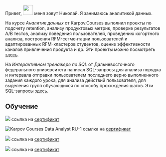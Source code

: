 Привет, <img src="https://github.com/blackcater/blackcater/raw/main/images/Hi.gif" height="32"/> меня зовут Николай. Я занимаюсь аналитикой данных. 

На курсе *Аналитик данных* от Karpov.Courses выполнил проекты по подсчету retention, анализу продуктовых метрик, проверке результатов А/В тестов, анализу поведения пользователей, проведению когортного анализа, построения RFM-сегментации пользователей и адаптированных RFM-кластеров студентов, оценке эффективности каналов привлечения продукта и др. Эти проекты можно посмотреть [здесь](https://github.com/NickKulibaba/Projects_on_karpov_coursers#readme).

На *Интерактивном тренажере по SQL* от Дальневосточного федерального университета написал SQL-запросы для анализа порядка и интервала отправки пользователем последнего верно выполненного задания каждого урока, для анализа действий пользователя, для выделения групп обучающихся по способу прохождения шагов. Эти SQL-запросы [здесь](https://github.com/NickKulibaba/-SQL#readme). 
   

## Обучение

![](https://stepik.org/certificate/55e75b739b582e64ae967025f48d8288af78cdf7.png?resolution=high)
ссылка на [сертификат]( https://stepik.org/cert/2030059)

![Karpov Courses Data Analyst RU-1](https://user-images.githubusercontent.com/115520387/229250459-7738c94f-a277-4edb-891a-000723962030.png)
ссылка на [сертификат](https://lab.karpov.courses/certificate/63b5e1e5-a94f-4403-89ee-04f43c6de653)

![](https://stepik.org/certificate/e391390c06603ec351563255e0dc96b41326e428.png?resolution=high)
ссылка на [сертификат](https://stepik.org/cert/1405377)

![](https://stepik.org/certificate/a990828c59efe082dc1c91b35fcbabd8fd33791d.png?resolution=high)
ссылка на [сертификат](https://stepik.org/cert/1070590)




